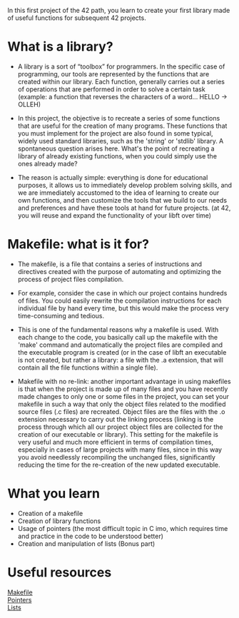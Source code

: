 In this first project of the 42 path, you learn to create your first library made of useful functions for subsequent 42 projects.

<h1>What is a library?</h1>

- A library is a sort of “toolbox” for programmers. In the specific case of programming, our tools are represented by the functions that are created within our library. Each function, generally carries out a series of operations that are performed in order to solve a certain task (example: a function that reverses the characters of a word... HELLO -> OLLEH)

- In this project, the objective is to recreate a series of some functions that are useful for the creation of many programs. These functions that you must implement for the project are also found in some typical, widely used standard libraries, such as the 'string' or 'stdlib' library. A spontaneous question arises here. What's the point of recreating a library of already existing functions, when you could simply use the ones already made?

- The reason is actually simple: everything is done for educational purposes, it allows us to immediately develop problem solving skills, and we are immediately accustomed to the idea of learning to create our own functions, and then customize the tools that we build to our needs and preferences and have these tools at hand for future projects. (at 42, you will reuse and expand the functionality of your libft over time)

<h1>Makefile: what is it for?</h1>

- The makefile, is a file that contains a series of instructions and directives created with the purpose of automating and optimizing the process of project files compilation.

- For example, consider the case in which our project contains hundreds of files. You could easily rewrite the compilation instructions for each individual file by hand every time, but this would make the process very time-consuming and tedious.

- This is one of the fundamental reasons why a makefile is used. With each change to the code, you basically call up the makefile with the 'make' command and automatically the project files are compiled and the executable program is created (or in the case of libft an executable is not created, but rather a library: a file with the .a extension, that will contain all the file functions within a single file).

- Makefile with no re-link: another important advantage in using makefiles is that when the project is made up of many files and you have recently made changes to only one or some files in the project, you can set your makefile in such a way that only the object files related to the modified source files (.c files) are recreated. Object files are the files with the .o extension necessary to carry out the linking process (linking is the process through which all our project object files are collected for the creation of our executable or library). This setting for the makefile is very useful and much more efficient in terms of compilation times, especially in cases of large projects with many files, since in this way you avoid needlessly recompiling the unchanged files, significantly reducing the time for the re-creation of the new updated executable.


<h1>What you learn</h1>

- Creation of a makefile
- Creation of library functions
- Usage of pointers (the most difficult topic in C imo, which requires time and practice in the code to be understood better)
- Creation and manipulation of lists (Bonus part)

<h1>Useful resources</h1>

<a href="https://www.youtube.com/watch?v=GExnnTaBELk">Makefile</a><br>
<a href="https://www.youtube.com/watch?v=zuegQmMdy8M">Pointers</a><br>
<a href="https://www.youtube.com/watch?v=uBZHMkpsTfg&list=PLfqABt5AS4FmXeWuuNDS3XGENJO1VYGxl">Lists</a>
